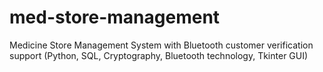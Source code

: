 med-store-management
====================

Medicine Store Management System with Bluetooth customer verification support (Python, SQL, Cryptography, Bluetooth technology, Tkinter GUI)
